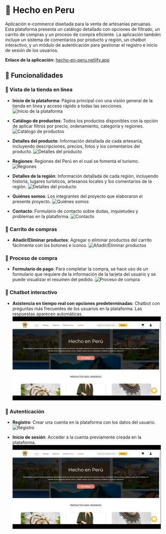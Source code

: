 # 🦙 Hecho en Peru

Aplicación e-commerce diseñada para la venta de artesanías peruanas. Esta plataforma presenta un catálogo detallado con opciones de filtrado, un carrito de compras y un proceso de compra eficiente. La aplicación también incluye un sistema de comentarios por producto y región, un chatbot interactivo, y un módulo de autenticación para gestionar el registro e inicio de sesión de los usuarios.

**Enlace de la aplicación:** [hecho-en-peru.netlify.app](https://hecho-en-peru.netlify.app)

## 📝 Funcionalidades
### 🎯 Vista de la tienda en línea
- **Inicio de la plataforma**: Página principal con una visión general de la tienda en línea y acceso rápido a todas las secciones.
  ![Inicio de la plataforma](./public/assets/imgs/execution/inicio.gif)
  
- **Catálogo de productos**: Todos los productos disponibles con la opción de aplicar filtros por precio, ordenamiento, categoría y regiones.
  ![Catálogo de productos](./public/assets/imgs/execution/catalogo.gif)
  
- **Detalles del producto**: Información detallada de cada artesanía, incluyendo descripciones, precios, fotos y los comentarios del producto.
  ![Detalles del producto](./public/assets/imgs/execution/detalle-producto.gif)
  
- **Regiones**: Regiones del Perú en el cual se fomenta el turismo.
  ![Regiones](./public/assets/imgs/execution/regiones.gif)

- **Detalles de la región**: Información detallada de cada región, incluyendo historia, lugares turísticos, artesanos locales y los comentarios de la región.
  ![Detalles del producto](./public/assets/imgs/execution/detalle-region.gif)

- **Quiénes somos**: Los integrantes del proyecto que elaboraron el presente proyecto.
  ![Quiénes somos](./public/assets/imgs/execution/quienes-somos.gif)
  
- **Contacto**: Formulario de contacto sobre dudas, inquietudes y problemas en la plataforma.
  ![Contacto](./public/assets/imgs/execution/contacto.gif)

### 🎯 Carrito de compras
- **Añadir/Eliminar productos**: Agregar o eliminar productos del carrito fácilmente con los botones e íconos.
  ![Añadir/Eliminar productos](./public/assets/imgs/execution/carrito-de-compras.gif)

### 🎯 Proceso de compra
- **Formulario de pago**: Para completar la compra, se hace uso de un formulario que requiere de la información de la tarjeta del usuario y se puede visualizar el resumen del pedido.
  ![Proceso de compra](./public/assets/imgs/execution/proceso-de-compra.gif)

### 🎯 Chatbot interactivo
- **Asistencia en tiempo real con opciones predeterminadas**: Chatbot con preguntas más frecuentes de los usuarios en la plataforma. Las respuestas aparecen automáticas.
  ![Chatbot](./public/assets/imgs/execution/chatbot.gif)

### 🎯 Autenticación
- **Registro**: Crear una cuenta en la plataforma con los datos del usuario.
  ![Registro](./public/assets/imgs/execution/registro.gif)

- **Inicio de sesión**: Acceder a la cuenta previamente creada en la plataforma.
  ![Inicio de sesión](./public/assets/imgs/execution/inicio-de-sesion.gif)
  